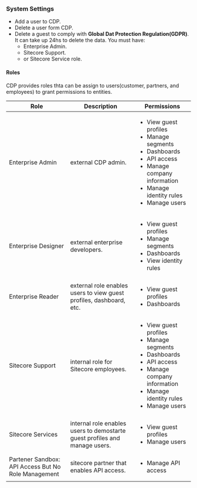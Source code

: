 ### System Settings

- Add a user to CDP.
- Delete a user form CDP.
- Delete a guest to comply with **Global Dat Protection Regulation(GDPR)**. It can take up 24hs to delete the data.
    You must have:
    - Enterprise Admin.
    - Sitecore Support.
    - or Sitecore Service role.


#### Roles

CDP provides roles thta can be assign to users(customer, partners, and employees) to grant permissions to entities.

| Role | Description | Permissions |
| --- | --- | --- |
| Enterprise Admin | external CDP admin. |<ul><li> View guest profiles </li><li> Manage segments </li><li> Dashboards </li><li> API access </li><li> Manage company information </li><li> Manage identity rules </li><li> Manage users </li></ul> |
| Enterprise Designer | external enterprise developers. |<ul><li> View guest profiles </li><li> Manage segments </li><li> Dashboards </li><li> View identity rules </li></ul>|
| Enterprise Reader | external role enables users to view guest profiles, dashboard, etc. |<ul><li> View guest profiles </li><li> Dashboards </li></ul> |
| Sitecore Support | internal role for Sitecore employees. |<ul><li> View guest profiles </li><li> Manage segments </li><li> Dashboards </li><li> API access </li><li> Manage company information </li><li> Manage identity rules </li><li> Manage users </li></ul> |
| Sitecore Services | internal role enables users to demostarte guest profiles and manage users. |<ul><li> View guest profiles </li><li> Manage users </li></ul> |
| Partener Sandbox: API Access But No Role Management | sitecore partner that enables API access. |<ul><li> Manage API access </li></ul> |